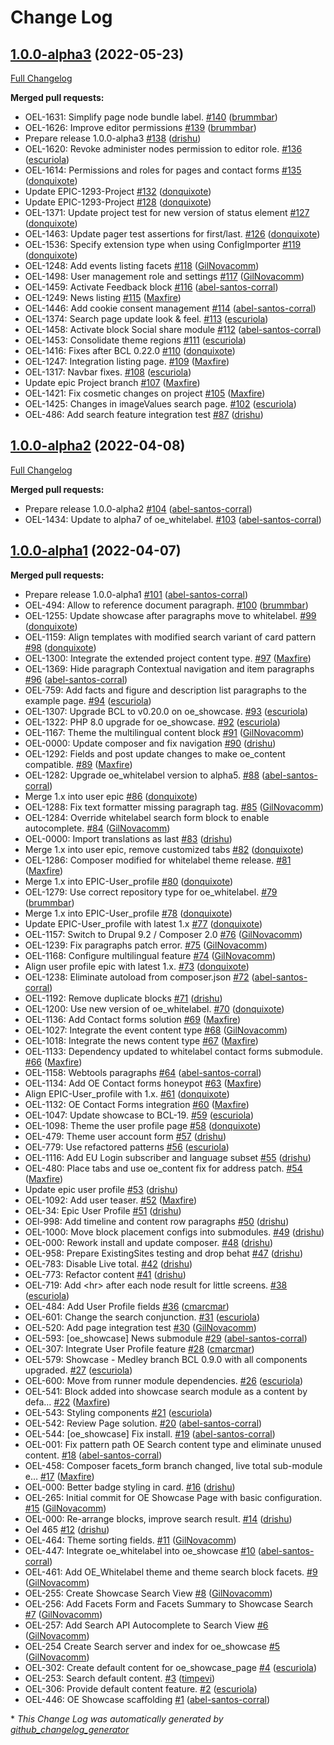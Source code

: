 # Change Log

## [1.0.0-alpha3](https://github.com/openeuropa/oe_showcase/tree/1.0.0-alpha3) (2022-05-23)
[Full Changelog](https://github.com/openeuropa/oe_showcase/compare/1.0.0-alpha2...1.0.0-alpha3)

**Merged pull requests:**

- OEL-1631: Simplify page node bundle label. [\#140](https://github.com/openeuropa/oe_showcase/pull/140) ([brummbar](https://github.com/brummbar))
- OEL-1626: Improve editor permissions [\#139](https://github.com/openeuropa/oe_showcase/pull/139) ([brummbar](https://github.com/brummbar))
- Prepare release 1.0.0-alpha3 [\#138](https://github.com/openeuropa/oe_showcase/pull/138) ([drishu](https://github.com/drishu))
- OEL-1620: Revoke administer nodes permission to editor role. [\#136](https://github.com/openeuropa/oe_showcase/pull/136) ([escuriola](https://github.com/escuriola))
- OEL-1614: Permissions and roles for pages and contact forms [\#135](https://github.com/openeuropa/oe_showcase/pull/135) ([donquixote](https://github.com/donquixote))
- Update EPIC-1293-Project [\#132](https://github.com/openeuropa/oe_showcase/pull/132) ([donquixote](https://github.com/donquixote))
- Update EPIC-1293-Project [\#128](https://github.com/openeuropa/oe_showcase/pull/128) ([donquixote](https://github.com/donquixote))
- OEL-1371: Update project test for new version of status element [\#127](https://github.com/openeuropa/oe_showcase/pull/127) ([donquixote](https://github.com/donquixote))
- OEL-1463: Update pager test assertions for first/last. [\#126](https://github.com/openeuropa/oe_showcase/pull/126) ([donquixote](https://github.com/donquixote))
- OEL-1536: Specify extension type when using ConfigImporter [\#119](https://github.com/openeuropa/oe_showcase/pull/119) ([donquixote](https://github.com/donquixote))
- OEL-1248: Add events listing facets [\#118](https://github.com/openeuropa/oe_showcase/pull/118) ([GilNovacomm](https://github.com/GilNovacomm))
- OEL-1498: User management role and settings [\#117](https://github.com/openeuropa/oe_showcase/pull/117) ([GilNovacomm](https://github.com/GilNovacomm))
- OEL-1459: Activate Feedback block [\#116](https://github.com/openeuropa/oe_showcase/pull/116) ([abel-santos-corral](https://github.com/abel-santos-corral))
- OEL-1249: News listing [\#115](https://github.com/openeuropa/oe_showcase/pull/115) ([Maxfire](https://github.com/Maxfire))
- OEL-1446: Add cookie consent management [\#114](https://github.com/openeuropa/oe_showcase/pull/114) ([abel-santos-corral](https://github.com/abel-santos-corral))
- OEL-1374: Search page update look & feel. [\#113](https://github.com/openeuropa/oe_showcase/pull/113) ([escuriola](https://github.com/escuriola))
- OEL-1458: Activate block Social share module [\#112](https://github.com/openeuropa/oe_showcase/pull/112) ([abel-santos-corral](https://github.com/abel-santos-corral))
- OEL-1453: Consolidate theme regions [\#111](https://github.com/openeuropa/oe_showcase/pull/111) ([escuriola](https://github.com/escuriola))
- OEL-1416: Fixes after BCL 0.22.0  [\#110](https://github.com/openeuropa/oe_showcase/pull/110) ([donquixote](https://github.com/donquixote))
- OEL-1247: Integration listing page. [\#109](https://github.com/openeuropa/oe_showcase/pull/109) ([Maxfire](https://github.com/Maxfire))
- OEL-1317: Navbar fixes. [\#108](https://github.com/openeuropa/oe_showcase/pull/108) ([escuriola](https://github.com/escuriola))
- Update epic Project branch [\#107](https://github.com/openeuropa/oe_showcase/pull/107) ([Maxfire](https://github.com/Maxfire))
- OEL-1421: Fix cosmetic changes on project [\#105](https://github.com/openeuropa/oe_showcase/pull/105) ([Maxfire](https://github.com/Maxfire))
- OEL-1425: Changes in imageValues search page. [\#102](https://github.com/openeuropa/oe_showcase/pull/102) ([escuriola](https://github.com/escuriola))
- OEL-486: Add search feature integration test [\#87](https://github.com/openeuropa/oe_showcase/pull/87) ([drishu](https://github.com/drishu))

## [1.0.0-alpha2](https://github.com/openeuropa/oe_showcase/tree/1.0.0-alpha2) (2022-04-08)
[Full Changelog](https://github.com/openeuropa/oe_showcase/compare/1.0.0-alpha1...1.0.0-alpha2)

**Merged pull requests:**

- Prepare release 1.0.0-alpha2 [\#104](https://github.com/openeuropa/oe_showcase/pull/104) ([abel-santos-corral](https://github.com/abel-santos-corral))
- OEL-1434: Update to alpha7 of oe\_whitelabel. [\#103](https://github.com/openeuropa/oe_showcase/pull/103) ([abel-santos-corral](https://github.com/abel-santos-corral))

## [1.0.0-alpha1](https://github.com/openeuropa/oe_showcase/tree/1.0.0-alpha1) (2022-04-07)
**Merged pull requests:**

- Prepare release 1.0.0-alpha1 [\#101](https://github.com/openeuropa/oe_showcase/pull/101) ([abel-santos-corral](https://github.com/abel-santos-corral))
- OEL-494: Allow to reference document paragraph. [\#100](https://github.com/openeuropa/oe_showcase/pull/100) ([brummbar](https://github.com/brummbar))
- OEL-1255: Update showcase after paragraphs move to whitelabel. [\#99](https://github.com/openeuropa/oe_showcase/pull/99) ([donquixote](https://github.com/donquixote))
- OEL-1159: Align templates with modified search variant of card pattern [\#98](https://github.com/openeuropa/oe_showcase/pull/98) ([donquixote](https://github.com/donquixote))
- OEL-1300: Integrate the extended project content type. [\#97](https://github.com/openeuropa/oe_showcase/pull/97) ([Maxfire](https://github.com/Maxfire))
- OEL-1369: Hide paragraph Contextual navigation and item paragraphs [\#96](https://github.com/openeuropa/oe_showcase/pull/96) ([abel-santos-corral](https://github.com/abel-santos-corral))
- OEL-759: Add facts and figure and description list paragraphs to the example page. [\#94](https://github.com/openeuropa/oe_showcase/pull/94) ([escuriola](https://github.com/escuriola))
- OEL-1307: Upgrade BCL to v0.20.0 on oe\_showcase. [\#93](https://github.com/openeuropa/oe_showcase/pull/93) ([escuriola](https://github.com/escuriola))
- OEL-1322: PHP 8.0 upgrade for oe\_showcase. [\#92](https://github.com/openeuropa/oe_showcase/pull/92) ([escuriola](https://github.com/escuriola))
- OEL-1167: Theme the multilingual content block [\#91](https://github.com/openeuropa/oe_showcase/pull/91) ([GilNovacomm](https://github.com/GilNovacomm))
- OEL-0000: Update composer and fix navigation [\#90](https://github.com/openeuropa/oe_showcase/pull/90) ([drishu](https://github.com/drishu))
- OEL-1292: Fields and post update changes to make oe\_content compatible. [\#89](https://github.com/openeuropa/oe_showcase/pull/89) ([Maxfire](https://github.com/Maxfire))
- OEL-1282: Upgrade oe\_whitelabel version to alpha5. [\#88](https://github.com/openeuropa/oe_showcase/pull/88) ([abel-santos-corral](https://github.com/abel-santos-corral))
- Merge 1.x into user epic [\#86](https://github.com/openeuropa/oe_showcase/pull/86) ([donquixote](https://github.com/donquixote))
- OEL-1288: Fix text formatter missing paragraph tag. [\#85](https://github.com/openeuropa/oe_showcase/pull/85) ([GilNovacomm](https://github.com/GilNovacomm))
- OEL-1284: Override whitelabel search form block to enable autocomplete. [\#84](https://github.com/openeuropa/oe_showcase/pull/84) ([GilNovacomm](https://github.com/GilNovacomm))
- OEL-0000: Import translations as last [\#83](https://github.com/openeuropa/oe_showcase/pull/83) ([drishu](https://github.com/drishu))
- Merge 1.x into user epic, remove customized tabs [\#82](https://github.com/openeuropa/oe_showcase/pull/82) ([donquixote](https://github.com/donquixote))
- OEL-1286: Composer modified for whitelabel theme release. [\#81](https://github.com/openeuropa/oe_showcase/pull/81) ([Maxfire](https://github.com/Maxfire))
- Merge 1.x into EPIC-User\_profile [\#80](https://github.com/openeuropa/oe_showcase/pull/80) ([donquixote](https://github.com/donquixote))
- OEL-1279: Use correct repository type for oe\_whitelabel. [\#79](https://github.com/openeuropa/oe_showcase/pull/79) ([brummbar](https://github.com/brummbar))
- Merge 1.x into EPIC-User\_profile [\#78](https://github.com/openeuropa/oe_showcase/pull/78) ([donquixote](https://github.com/donquixote))
- Update EPIC-User\_profile with latest 1.x [\#77](https://github.com/openeuropa/oe_showcase/pull/77) ([donquixote](https://github.com/donquixote))
- OEL-1157: Switch to Drupal 9.2 / Composer 2.0 [\#76](https://github.com/openeuropa/oe_showcase/pull/76) ([GilNovacomm](https://github.com/GilNovacomm))
- OEL-1239: Fix paragraphs patch error. [\#75](https://github.com/openeuropa/oe_showcase/pull/75) ([GilNovacomm](https://github.com/GilNovacomm))
- OEL-1168: Configure multilingual feature [\#74](https://github.com/openeuropa/oe_showcase/pull/74) ([GilNovacomm](https://github.com/GilNovacomm))
- Align user profile epic with latest 1.x. [\#73](https://github.com/openeuropa/oe_showcase/pull/73) ([donquixote](https://github.com/donquixote))
- OEL-1238: Eliminate autoload from composer.json [\#72](https://github.com/openeuropa/oe_showcase/pull/72) ([abel-santos-corral](https://github.com/abel-santos-corral))
- OEL-1192: Remove duplicate blocks [\#71](https://github.com/openeuropa/oe_showcase/pull/71) ([drishu](https://github.com/drishu))
- OEL-1200: Use new version of oe\_whitelabel. [\#70](https://github.com/openeuropa/oe_showcase/pull/70) ([donquixote](https://github.com/donquixote))
- OEL-1136: Add Contact forms solution [\#69](https://github.com/openeuropa/oe_showcase/pull/69) ([Maxfire](https://github.com/Maxfire))
- OEL-1027: Integrate the event content type [\#68](https://github.com/openeuropa/oe_showcase/pull/68) ([GilNovacomm](https://github.com/GilNovacomm))
- OEL-1018: Integrate the news content type  [\#67](https://github.com/openeuropa/oe_showcase/pull/67) ([Maxfire](https://github.com/Maxfire))
- OEL-1133: Dependency updated to whitelabel contact forms submodule. [\#66](https://github.com/openeuropa/oe_showcase/pull/66) ([Maxfire](https://github.com/Maxfire))
- OEL-1158: Webtools paragraphs [\#64](https://github.com/openeuropa/oe_showcase/pull/64) ([abel-santos-corral](https://github.com/abel-santos-corral))
- OEL-1134: Add OE Contact forms honeypot [\#63](https://github.com/openeuropa/oe_showcase/pull/63) ([Maxfire](https://github.com/Maxfire))
- Align EPIC-User\_profile with 1.x. [\#61](https://github.com/openeuropa/oe_showcase/pull/61) ([donquixote](https://github.com/donquixote))
- OEL-1132: OE Contact Forms integration [\#60](https://github.com/openeuropa/oe_showcase/pull/60) ([Maxfire](https://github.com/Maxfire))
- OEL-1047: Update showcase to BCL-19. [\#59](https://github.com/openeuropa/oe_showcase/pull/59) ([escuriola](https://github.com/escuriola))
- OEL-1098: Theme the user profile page [\#58](https://github.com/openeuropa/oe_showcase/pull/58) ([donquixote](https://github.com/donquixote))
- OEL-479: Theme user account form [\#57](https://github.com/openeuropa/oe_showcase/pull/57) ([drishu](https://github.com/drishu))
- OEL-779: Use refactored patterns [\#56](https://github.com/openeuropa/oe_showcase/pull/56) ([escuriola](https://github.com/escuriola))
- OEL-1116: Add EU Login subscriber and language subset [\#55](https://github.com/openeuropa/oe_showcase/pull/55) ([drishu](https://github.com/drishu))
- OEL-480: Place tabs and use oe\_content fix for address patch. [\#54](https://github.com/openeuropa/oe_showcase/pull/54) ([Maxfire](https://github.com/Maxfire))
- Update epic user profile [\#53](https://github.com/openeuropa/oe_showcase/pull/53) ([drishu](https://github.com/drishu))
- OEL-1092: Add user teaser. [\#52](https://github.com/openeuropa/oe_showcase/pull/52) ([Maxfire](https://github.com/Maxfire))
- OEL-34: Epic User Profile [\#51](https://github.com/openeuropa/oe_showcase/pull/51) ([drishu](https://github.com/drishu))
- OEl-998: Add timeline and content row paragraphs [\#50](https://github.com/openeuropa/oe_showcase/pull/50) ([drishu](https://github.com/drishu))
- OEL-1000: Move block placement configs into submodules. [\#49](https://github.com/openeuropa/oe_showcase/pull/49) ([drishu](https://github.com/drishu))
- OEL-000: Rework install and update composer. [\#48](https://github.com/openeuropa/oe_showcase/pull/48) ([drishu](https://github.com/drishu))
- OEL-958: Prepare ExistingSites testing and drop behat [\#47](https://github.com/openeuropa/oe_showcase/pull/47) ([drishu](https://github.com/drishu))
- OEL-783: Disable Live total. [\#42](https://github.com/openeuropa/oe_showcase/pull/42) ([drishu](https://github.com/drishu))
- OEL-773: Refactor content [\#41](https://github.com/openeuropa/oe_showcase/pull/41) ([drishu](https://github.com/drishu))
- OEL-719: Add \<hr\> after each node result for little screens. [\#38](https://github.com/openeuropa/oe_showcase/pull/38) ([escuriola](https://github.com/escuriola))
- OEL-484: Add User Profile fields [\#36](https://github.com/openeuropa/oe_showcase/pull/36) ([cmarcmar](https://github.com/cmarcmar))
- OEL-601: Change the search conjunction. [\#31](https://github.com/openeuropa/oe_showcase/pull/31) ([escuriola](https://github.com/escuriola))
- OEL-520: Add page integration test [\#30](https://github.com/openeuropa/oe_showcase/pull/30) ([GilNovacomm](https://github.com/GilNovacomm))
- OEL-593: \[oe\_showcase\] News submodule [\#29](https://github.com/openeuropa/oe_showcase/pull/29) ([abel-santos-corral](https://github.com/abel-santos-corral))
- OEL-307: Integrate User Profile feature [\#28](https://github.com/openeuropa/oe_showcase/pull/28) ([cmarcmar](https://github.com/cmarcmar))
- OEL-579: Showcase - Medley branch BCL 0.9.0 with all components upgraded. [\#27](https://github.com/openeuropa/oe_showcase/pull/27) ([escuriola](https://github.com/escuriola))
- OEL-600: Move from runner module dependencies. [\#26](https://github.com/openeuropa/oe_showcase/pull/26) ([escuriola](https://github.com/escuriola))
- OEL-541: Block added into showcase search module as a content by defa… [\#22](https://github.com/openeuropa/oe_showcase/pull/22) ([Maxfire](https://github.com/Maxfire))
- OEL-543: Styling components [\#21](https://github.com/openeuropa/oe_showcase/pull/21) ([escuriola](https://github.com/escuriola))
- OEL-542: Review Page solution. [\#20](https://github.com/openeuropa/oe_showcase/pull/20) ([abel-santos-corral](https://github.com/abel-santos-corral))
- OEL-544: \[oe\_showcase\] Fix install. [\#19](https://github.com/openeuropa/oe_showcase/pull/19) ([abel-santos-corral](https://github.com/abel-santos-corral))
- OEL-001: Fix pattern path OE Search content type and eliminate unused content. [\#18](https://github.com/openeuropa/oe_showcase/pull/18) ([abel-santos-corral](https://github.com/abel-santos-corral))
- OEL-458: Composer facets\_form branch changed, live total sub-module e… [\#17](https://github.com/openeuropa/oe_showcase/pull/17) ([Maxfire](https://github.com/Maxfire))
- OEL-000: Better badge styling in card. [\#16](https://github.com/openeuropa/oe_showcase/pull/16) ([drishu](https://github.com/drishu))
- OEL-265: Initial commit for OE Showcase Page with basic configuration. [\#15](https://github.com/openeuropa/oe_showcase/pull/15) ([GilNovacomm](https://github.com/GilNovacomm))
- OEL-000: Re-arrange blocks, improve search result. [\#14](https://github.com/openeuropa/oe_showcase/pull/14) ([drishu](https://github.com/drishu))
- Oel 465 [\#12](https://github.com/openeuropa/oe_showcase/pull/12) ([drishu](https://github.com/drishu))
- OEL-464: Theme sorting fields. [\#11](https://github.com/openeuropa/oe_showcase/pull/11) ([GilNovacomm](https://github.com/GilNovacomm))
- OEL-447: Integrate oe\_whitelabel into oe\_showcase [\#10](https://github.com/openeuropa/oe_showcase/pull/10) ([abel-santos-corral](https://github.com/abel-santos-corral))
- OEL-461: Add OE\_Whitelabel theme and theme search block facets. [\#9](https://github.com/openeuropa/oe_showcase/pull/9) ([GilNovacomm](https://github.com/GilNovacomm))
- OEL-255: Create Showcase Search View [\#8](https://github.com/openeuropa/oe_showcase/pull/8) ([GilNovacomm](https://github.com/GilNovacomm))
- OEL-256: Add Facets Form and Facets Summary to Showcase Search [\#7](https://github.com/openeuropa/oe_showcase/pull/7) ([GilNovacomm](https://github.com/GilNovacomm))
- OEL-257: Add Search API Autocomplete to Search View [\#6](https://github.com/openeuropa/oe_showcase/pull/6) ([GilNovacomm](https://github.com/GilNovacomm))
- OEL-254 Create Search server and index for oe\_showcase [\#5](https://github.com/openeuropa/oe_showcase/pull/5) ([GilNovacomm](https://github.com/GilNovacomm))
- OEL-302: Create default content for oe\_showcase\_page [\#4](https://github.com/openeuropa/oe_showcase/pull/4) ([escuriola](https://github.com/escuriola))
- OEL-253: Search default content. [\#3](https://github.com/openeuropa/oe_showcase/pull/3) ([timpevi](https://github.com/timpevi))
- OEL-306: Provide default content feature. [\#2](https://github.com/openeuropa/oe_showcase/pull/2) ([escuriola](https://github.com/escuriola))
- OEL-446: OE Showcase scaffolding [\#1](https://github.com/openeuropa/oe_showcase/pull/1) ([abel-santos-corral](https://github.com/abel-santos-corral))



\* *This Change Log was automatically generated by [github_changelog_generator](https://github.com/skywinder/Github-Changelog-Generator)*